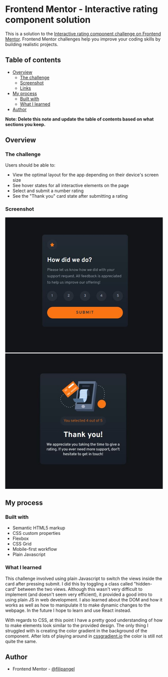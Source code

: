 # Frontend Mentor - Interactive rating component solution

This is a solution to the [Interactive rating component challenge on Frontend Mentor](https://www.frontendmentor.io/challenges/interactive-rating-component-koxpeBUmI). Frontend Mentor challenges help you improve your coding skills by building realistic projects.

## Table of contents

- [Overview](#overview)
  - [The challenge](#the-challenge)
  - [Screenshot](#screenshot)
  - [Links](#links)
- [My process](#my-process)
  - [Built with](#built-with)
  - [What I learned](#what-i-learned)
- [Author](#author)

**Note: Delete this note and update the table of contents based on what sections you keep.**

## Overview

### The challenge

Users should be able to:

- View the optimal layout for the app depending on their device's screen size
- See hover states for all interactive elements on the page
- Select and submit a number rating
- See the "Thank you" card state after submitting a rating

### Screenshot

![](./screenshot1.jpg)
![](./screenshot2.jpg)

## My process

### Built with

- Semantic HTML5 markup
- CSS custom properties
- Flexbox
- CSS Grid
- Mobile-first workflow
- Plain Javascript

### What I learned

This challenge involved using plain Javascript to switch the views inside the card after pressing submit. I did this by toggling a class called "hidden-card" between the two views. Although this wasn't very difficult to implement (and doesn't seem very efficient), it provided a good intro to using plain JS in web development. I also learned about the DOM and how it works as well as how to manipulate it to make dynamic changes to the webpage. In the future I hope to learn and use React instead.

With regards to CSS, at this point I have a pretty good understanding of how to make elements look similar to the provided design. The only thing I struggled with is creating the color gradient in the background of the component. After lots of playing around in [cssgradient.io](https://cssgradient.io/) the color is still not quite the same.

## Author

- Frontend Mentor - [@filipangel](https://www.frontendmentor.io/profile/filipangel)
